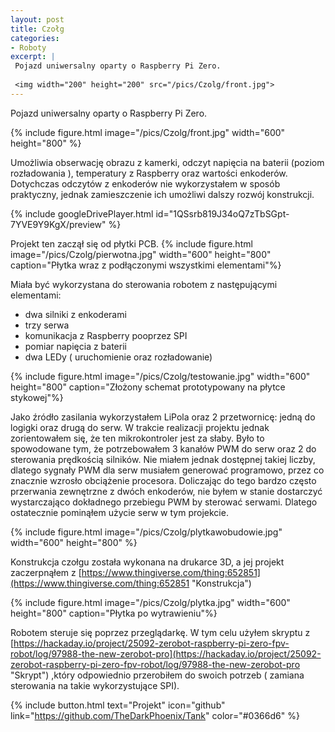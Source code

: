 ```yaml
---
layout: post
title: Czołg
categories:
- Roboty
excerpt: |
 Pojazd uniwersalny oparty o Raspberry Pi Zero.
  
 <img width="200" height="200" src="/pics/Czolg/front.jpg"> 
---
```


Pojazd uniwersalny oparty o Raspberry Pi Zero.

{% include figure.html image="/pics/Czolg/front.jpg" width="600" height="800" %}

Umożliwia obserwację obrazu z kamerki, odczyt napięcia na baterii (poziom rozładowania ), temperatury z Raspberry oraz wartości enkoderów. Dotychczas odczytów z enkoderów nie wykorzystałem w sposób praktyczny, jednak zamieszczenie ich umożliwi dalszy rozwój konstrukcji.

{% include googleDrivePlayer.html id="1QSsrb819J34oQ7zTbSGpt-7YVE9Y9KgX/preview" %}

Projekt ten zaczął się od płytki PCB. 
{% include figure.html image="/pics/Czolg/pierwotna.jpg" width="600" height="800" caption="Płytka wraz z podłączonymi wszystkimi elementami"%}

Miała być wykorzystana do sterowania robotem z następującymi elementami:
* dwa silniki z enkoderami
* trzy serwa
* komunikacja z Raspberry pooprzez SPI
* pomiar napięcia z baterii
* dwa LEDy ( uruchomienie oraz rozładowanie)

{% include figure.html image="/pics/Czolg/testowanie.jpg" width="600" height="800" caption="Złożony schemat prototypowany na płytce stykowej"%}

Jako źródło zasilania wykorzystałem LiPola oraz 2 przetwornicę: jedną do logigki oraz drugą do serw. W trakcie realizacji projektu jednak zorientowałem się, że ten mikrokontroler jest za słaby. Było to spowodowane tym, że potrzebowałem 3 kanałów PWM do serw oraz 2 do sterowania prędkością silników. Nie miałem jednak dostępnej takiej liczby, dlatego sygnały PWM dla serw musiałem generować programowo, przez co znacznie wzrosło obciążenie procesora. Doliczając do tego bardzo często przerwania zewnętrzne z dwóch enkoderów, nie byłem w stanie dostarczyć wystarczająco dokładnego przebiegu PWM by sterować serwami. Dlatego ostatecznie pominąłem użycie serw w tym projekcie.

{% include figure.html image="/pics/Czolg/plytkawobudowie.jpg" width="600" height="800" %}

Konstrukcja czołgu została wykonana na drukarce 3D, a jej projekt zaczerpnąłem z 
[https://www.thingiverse.com/thing:652851](https://www.thingiverse.com/thing:652851 "Konstrukcja")

{% include figure.html image="/pics/Czolg/plytka.jpg" width="600" height="800" caption="Płytka po wytrawieniu"%}

Robotem steruje się poprzez przeglądarkę. W tym celu użyłem skryptu z [https://hackaday.io/project/25092-zerobot-raspberry-pi-zero-fpv-robot/log/97988-the-new-zerobot-pro](https://hackaday.io/project/25092-zerobot-raspberry-pi-zero-fpv-robot/log/97988-the-new-zerobot-pro "Skrypt")
,który odpowiednio przerobiłem do swoich potrzeb ( zamiana sterowania na takie wykorzystujące SPI).

{% include button.html text="Projekt" icon="github" link="https://github.com/TheDarkPhoenix/Tank" color="#0366d6" %}
